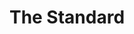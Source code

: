 ---
title:			"The Standard"
post_path:	2015-04-27-new-york-city-the-standard-hotel
date_start:	2015/04/27
date_end:		2015/04/28
lat:        40.7128
lon:        -74.0060
metadata:
  - year: 2015
  - type: hotel
  - cities:
      - NYC
  - states:
      - New York
  - countries:
      - United States
  - continents:
      - North America
  - regions:
      - United States
photos:
  - ext:		01.jpg
    class:	vertical
    text:   "The Standard · 848 Washington St. · New York, NY 10014"
---